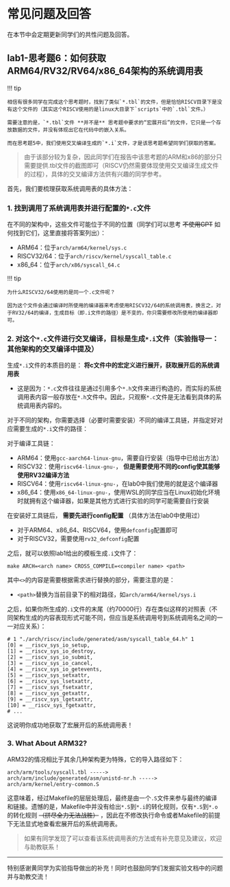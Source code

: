 # 常见问题及回答

在本节中会定期更新同学们的共性问题及回答。

## lab1-思考题6：如何获取ARM64/RV32/RV64/x86_64架构的系统调用表

!!! tip

    相信有很多同学在完成这个思考题时，找到了类似`*.tbl`的文件，但是恰恰RISCV目录下是没有这个文件的（其实这个RISCV使用的是linux大目录下`scripts`中的`.tbl`文件。）

    需要注意的是，`*.tbl`文件 **并不是** 思考题中要求的“宏展开后”的文件，它只是一个存放数据的文件，并没有体现出它在代码中的嵌入关系。

    而在思考题5中，我们使用交叉编译生成的`*.i`文件，才是该思考题希望同学们获取的答案。


> 由于该部分较为复杂，因此同学们在报告中该思考题的ARM和x86的部分只需要提供.tbl文件的截图即可（RISCV仍然需要体现使用交叉编译生成文件的过程），具体的交叉编译方法供有兴趣的同学参考。

首先，我们要梳理获取系统调用表的具体方法：

### 1. 找到调用了系统调用表并进行配置的`*.c`文件

在不同的架构中，这些文件可能位于不同的位置（同学们可以思考 ~~不使用GPT~~ 如何找到它们，这里直接将答案列出）：

- ARM64：位于`arch/arm64/kernel/sys.c`
- RISCV32/64：位于`arch/riscv/kernel/syscall_table.c`
- x86_64：位于`arch/x86/syscall_64.c`

!!! tip

    为什么RISCV32/64使用的是同一个.c文件呢？
    
    因为这个文件会通过编译时所使用的编译器来考虑使用RISCV32/64的系统调用表，换言之，对于RV32/64的编译，生成目标（即.i文件的路径）是不变的，你只需要修改所使用的编译器即可。


### 2. 对这个`*.c`文件进行交叉编译，目标是生成`*.i`文件（实验指导一：其他架构的交叉编译中提及）

生成`*.i`文件的本质目的是： **将c文件中的宏定义进行展开，获取展开后的系统调用表** 

- 这是因为：`*.c`文件往往是通过引用多个`*.h`文件来进行构造的，而实际的系统调用表内容一般存放在`*.h`文件中。因此，只观察`*.c`文件是无法看到具体的系统调用表内容的。

对于不同的架构，你需要选择（必要时需要安装）不同的编译工具链，并指定好对应需要生成的`*.i`文件的路径：

对于编译工具链：

- ARM64：使用`gcc-aarch64-linux-gnu`，需要自行安装（指导中已给出方法）
- RISCV32：使用`riscv64-linux-gnu-`， **但是需要使用不同的config使其能够使用RV32编译方法**
- RISCV64：使用`riscv64-linux-gnu-`，在lab0中我们使用的就是这个编译器
- x86_64：使用`x86_64-linux-gnu-`，使用WSL的同学应当在Linux初始化环境时就拥有这个编译器，如果是其他方式进行实验的同学可能需要自行安装

在安装好工具链后， **需要先进行config配置** （具体方法在lab0中使用过）

- 对于ARM64、x86_64、RISCV64，使用`defconfig`配置即可
- 对于RISCV32，需要使用`rv32_defconfig`配置

之后，就可以依照lab1给出的模板生成`.i`文件了：

`make ARCH=<arch name> CROSS_COMPILE=<compiler name> <path>`

其中`<>`的内容是需要根据需求进行替换的部分，需要注意的是：
- `<path>`替换为当前目录下的相对路径，如`arch/arm64/kernel/sys.i`

之后，如果你所生成的`.i`文件的末尾（约70000行）存在类似这样的对照表（不同架构生成的内容表现形式可能不同，但应当是系统调用号到系统调用名之间的一一对应关系）：

```
# 1 "./arch/riscv/include/generated/asm/syscall_table_64.h" 1
[0] = __riscv_sys_io_setup,
[1] = __riscv_sys_io_destroy,
[2] = __riscv_sys_io_submit,
[3] = __riscv_sys_io_cancel,
[4] = __riscv_sys_io_getevents,
[5] = __riscv_sys_setxattr,
[6] = __riscv_sys_lsetxattr,
[7] = __riscv_sys_fsetxattr,
[8] = __riscv_sys_getxattr,
[9] = __riscv_sys_lgetxattr,
[10] = __riscv_sys_fgetxattr,
# ...
```

这说明你成功地获取了宏展开后的系统调用表！

### 3. What About ARM32?

ARM32的情况相比于其余几种架构更为特殊，它的导入路径如下：

`arch/arm/tools/syscall.tbl -----> arch/arm/include/generated/asm/unistd-nr.h -----> arch/arm/kernel/entry-common.S`

这意味着，经过Makefile的层层处理后，最终是由一个`.S`文件来参与最终的编译和链接。遗憾的是，Makefile中并没有给出`*.S`到`*.i`的转化规则，仅有`*.S`到`*.o`的转化规则 ~~（拼尽全力无法战胜）~~ ，因此在不修改执行命令或者Makefile的前提下无法显式地查看宏展开后的系统调用表。

> 如果有同学发现了可以查看该系统调用表的方法或有补充意见及建议，欢迎与助教联系！

---

特别感谢黄同学为实验指导做出的补充！同时也鼓励同学们发掘实验文档中的问题并与助教交流！